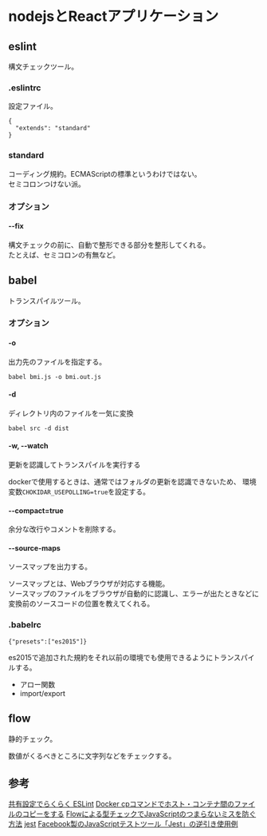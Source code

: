 # nodejsとReactアプリケーション

## eslint

構文チェックツール。

### .eslintrc

設定ファイル。

```
{
  "extends": "standard"
}
```

### standard

コーディング規約。ECMAScriptの標準というわけではない。  
セミコロンつけない派。

### オプション

#### --fix

構文チェックの前に、自動で整形できる部分を整形してくれる。  
たとえば、セミコロンの有無など。

## babel

トランスパイルツール。

### オプション

#### -o

出力先のファイルを指定する。

```
babel bmi.js -o bmi.out.js
```

#### -d

ディレクトリ内のファイルを一気に変換

```
babel src -d dist
```

#### -w, --watch

更新を認識してトランスパイルを実行する

dockerで使用するときは、通常ではフォルダの更新を認識できないため、
環境変数`CHOKIDAR_USEPOLLING=true`を設定する。

#### --compact=true

余分な改行やコメントを削除する。

#### --source-maps

ソースマップを出力する。

ソースマップとは、Webブラウザが対応する機能。  
ソースマップのファイルをブラウザが自動的に認識し、エラーが出たときなどに変換前のソースコードの位置を教えてくれる。

### .babelrc

```
{"presets":["es2015"]}
```

es2015で追加された規約をそれ以前の環境でも使用できるようにトランスパイルする。

* アロー関数
* import/export

## flow

静的チェック。

数値がくるべきところに文字列などをチェックする。

## 参考

[共有設定でらくらく ESLint][*1]
[Docker cpコマンドでホスト・コンテナ間のファイルのコピーをする][*2]
[Flowによる型チェックでJavaScriptのつまらないミスを防ぐ方法][*3]
[jest][*4]
[Facebook製のJavaScriptテストツール「Jest」の逆引き使用例][*5]

[*1]:http://qiita.com/mysticatea/items/dc35ced6bd5e782f50cd
[*2]:http://unskilled.site/docker-cp%E3%82%B3%E3%83%9E%E3%83%B3%E3%83%89%E3%81%A7%E3%83%9B%E3%82%B9%E3%83%88%E3%83%BB%E3%82%B3%E3%83%B3%E3%83%86%E3%83%8A%E9%96%93%E3%81%AE%E3%83%95%E3%82%A1%E3%82%A4%E3%83%AB%E3%81%AE%E3%82%B3/
[*3]:https://www.webprofessional.jp/writing-better-javascript-with-flow/
[*4]:https://facebook.github.io/jest/docs/en/getting-started.html
[*5]:http://qiita.com/chimame/items/e97883fd46b67529d59f